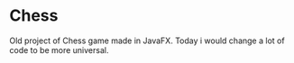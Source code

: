 # Chess
Old project of Chess game made in JavaFX. Today i would change a lot of code to be more universal.
